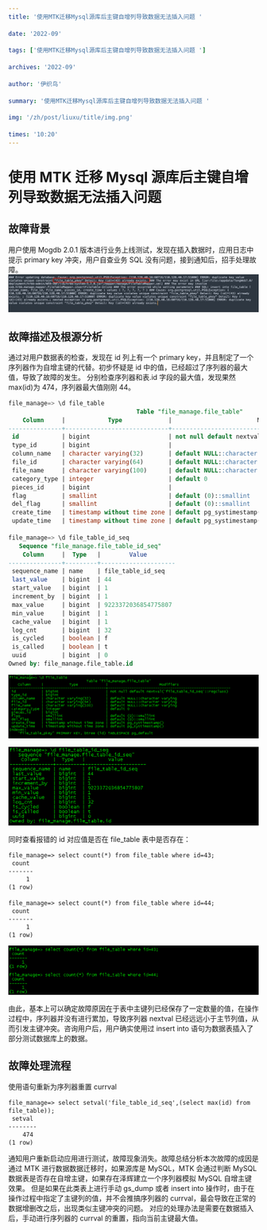 ```yaml
---
title: '使用MTK迁移Mysql源库后主键自增列导致数据无法插入问题 '

date: '2022-09'

tags: ['使用MTK迁移Mysql源库后主键自增列导致数据无法插入问题 ']

archives: '2022-09'

author: '伊织鸟'

summary: '使用MTK迁移Mysql源库后主键自增列导致数据无法插入问题 '

img: '/zh/post/liuxu/title/img.png'

times: '10:20'
---
```


# 使用 MTK 迁移 Mysql 源库后主键自增列导致数据无法插入问题

## 故障背景

用户使用 Mogdb 2.0.1 版本进行业务上线测试，发现在插入数据时，应用日志中提示 primary key 冲突，用户自查业务 SQL 没有问题，接到通知后，招手处理故障。
![图片.png](./figures/20220922-5faaced2-7bc4-47d8-b2ba-8789fdfb5de6.png)

## 故障描述及根源分析

通过对用户数据表的检查，发现在 id 列上有一个 primary key，并且制定了一个序列器作为自增主键的代替。初步怀疑是 id 中的值，已经超过了序列器的最大值，导致了故障的发生。
分别检查序列器和表.id 字段的最大值，发现果然 max(id)为 474，序列器最大值刚刚 44。

```sql
file_manage=> \d file_table
                                    Table "file_manage.file_table"
    Column     |            Type             |                        Modifiers
---------------+-----------------------------+---------------------------------------------------------
 id            | bigint                      | not null default nextval('file_table_id_seq'::regclass)
 type_id       | bigint                      |
 column_name   | character varying(32)       | default NULL::character varying
 file_id       | character varying(64)       | default NULL::character varying
 file_name     | character varying(100)      | default NULL::character varying
 category_type | integer                     | default 0
 pieces_id     | bigint                      |
 flag          | smallint                    | default (0)::smallint
 del_flag      | smallint                    | default (0)::smallint
 create_time   | timestamp without time zone | default pg_systimestamp()
 update_time   | timestamp without time zone | default pg_systimestamp()

file_manage=> \d file_table_id_seq
   Sequence "file_manage.file_table_id_seq"
    Column     |  Type   |        Value
---------------+---------+---------------------
 sequence_name | name    | file_table_id_seq
 last_value    | bigint  | 44
 start_value   | bigint  | 1
 increment_by  | bigint  | 1
 max_value     | bigint  | 9223372036854775807
 min_value     | bigint  | 1
 cache_value   | bigint  | 1
 log_cnt       | bigint  | 32
 is_cycled     | boolean | f
 is_called     | boolean | t
 uuid          | bigint  | 0
Owned by: file_manage.file_table.id

```

![图片.png](./figures/20220922-ca3f96c1-8681-4380-bcbf-8e8f33ca0d32.png)

![图片.png](./figures/20220922-62d286c5-2aae-4d60-ac1c-fcb9077874b4.png)

同时查看报错的 id 对应值是否在 file_table 表中是否存在：

```
file_manage=> select count(*) from file_table where id=43;
 count
-------
     1
(1 row)

file_manage=> select count(*) from file_table where id=44;
 count
-------
     1
(1 row)

```

![图片.png](./figures/20220922-60d96d4a-e7f0-4fbe-8f1d-f0825b2f0acd.png)

由此，基本上可以确定故障原因在于表中主键列已经保存了一定数量的值，在操作过程中，序列器并没有进行累加，导致序列器 nextval 已经远远小于主节列值，从而引发主键冲突。咨询用户后，用户确实使用过 insert into 语句为数据表插入了部分测试数据库上的数据。

## 故障处理流程

使用语句重新为序列器重置 currval

```
file_manage=> select setval('file_table_id_seq',(select max(id) from file_table));
 setval
--------
    474
(1 row)

```

通知用户重新启动应用进行测试，故障现象消失。故障总结分析本次故障的成因是通过 MTK 进行数据数据迁移时，如果源库是 MySQL，MTK 会通过判断 MySQL 数据表是否存在自增主键，如果存在泽辉建立一个序列器模拟 MySQL 自增主键效果。
但是如果在此类表上进行手动 gs_dump 或者 insert into 操作时，由于在操作过程中指定了主键列的值，并不会推搞序列器的 currval，最会导致在正常的数据增删改之后，出现类似主键冲突的问题。
对应的处理办法是需要在数据插入后，手动进行序列器的 currval 的重置，指向当前主键最大值。
